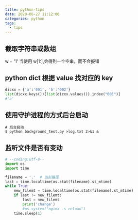 ```yaml
---
title: python-tips
date: 2020-06-27 11:12:00
categories: python
tags:
  - tips
---
```


## 截取字符串或数组

w = '1'
当使用 w[1:],会得到一个空串，而不会报错

## python dict 根据 value 找对应的 key

```python
dicxx = {'a':'001', 'b':'002'}
list(dicxx.keys())[list(dicxx.values()).index("001")]
#'a'
```

## 使用守护进程的方式后台启动

```shell
# 后台启动
$ python background_test.py >log.txt 2>&1 &
```

## 监听文件是否有变动

```python
# --coding:utf-8--
import os
import time

filename = '.'  # 当前路径
last = time.localtime(os.stat(filename).st_mtime)
while True:
    new_filemt = time.localtime(os.stat(filename).st_mtime)
    if last != new_filemt:
        last = new_filemt
        print('change')
        #os.system('nginx -s reload')
    time.sleep(1)

```
